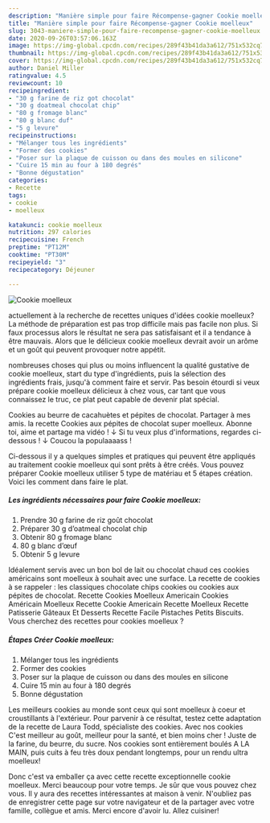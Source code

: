 ```yaml
---
description: "Manière simple pour faire Récompense-gagner Cookie moelleux"
title: "Manière simple pour faire Récompense-gagner Cookie moelleux"
slug: 3043-maniere-simple-pour-faire-recompense-gagner-cookie-moelleux
date: 2020-09-26T03:57:06.163Z
image: https://img-global.cpcdn.com/recipes/289f43b41da3a612/751x532cq70/cookie-moelleux-photo-principale-de-la-recette.jpg
thumbnail: https://img-global.cpcdn.com/recipes/289f43b41da3a612/751x532cq70/cookie-moelleux-photo-principale-de-la-recette.jpg
cover: https://img-global.cpcdn.com/recipes/289f43b41da3a612/751x532cq70/cookie-moelleux-photo-principale-de-la-recette.jpg
author: Daniel Miller
ratingvalue: 4.5
reviewcount: 10
recipeingredient:
- "30 g farine de riz got chocolat"
- "30 g doatmeal chocolat chip"
- "80 g fromage blanc"
- "80 g blanc duf"
- "5 g levure"
recipeinstructions:
- "Mélanger tous les ingrédients"
- "Former des cookies"
- "Poser sur la plaque de cuisson ou dans des moules en silicone"
- "Cuire 15 min au four à 180 degrés"
- "Bonne dégustation"
categories:
- Recette
tags:
- cookie
- moelleux

katakunci: cookie moelleux 
nutrition: 297 calories
recipecuisine: French
preptime: "PT12M"
cooktime: "PT30M"
recipeyield: "3"
recipecategory: Déjeuner

---
```



![Cookie moelleux](https://img-global.cpcdn.com/recipes/289f43b41da3a612/751x532cq70/cookie-moelleux-photo-principale-de-la-recette.jpg)

actuellement à la recherche de recettes uniques d'idées cookie moelleux? La méthode de préparation est pas trop difficile mais pas facile non plus. Si faux processus alors le résultat ne sera pas satisfaisant et il a tendance à être mauvais. Alors que le délicieux cookie moelleux devrait avoir un arôme et un goût qui peuvent provoquer notre appétit.

nombreuses choses qui plus ou moins influencent la qualité gustative de cookie moelleux, start du type d'ingrédients, puis la sélection des ingrédients frais, jusqu'à comment faire et servir. Pas besoin étourdi si veux prépare cookie moelleux délicieux à chez vous, car tant que vous connaissez le truc, ce plat peut capable de devenir plat spécial.

Cookies au beurre de cacahuètes et pépites de chocolat. Partager à mes amis. la recette Cookies aux pépites de chocolat super moelleux. Abonne toi, aime et partage ma vidéo ! ↓ Si tu veux plus d&#39;informations, regardes ci-dessous ! ↓ Coucou la populaaaass !


Ci-dessous il y a quelques simples et pratiques qui peuvent être appliqués au traitement cookie moelleux qui sont prêts à être créés. Vous pouvez préparer Cookie moelleux utiliser 5 type de matériau et 5 étapes création. Voici les comment dans faire le plat.

<!--inarticleads1-->

##### Les ingrédients nécessaires pour faire Cookie moelleux:

1. Prendre 30 g farine de riz goût chocolat
1. Préparer 30 g d’oatmeal chocolat chip
1. Obtenir 80 g fromage blanc
1.  80 g blanc d’œuf
1. Obtenir 5 g levure


Idéalement servis avec un bon bol de lait ou chocolat chaud ces cookies américains sont moelleux à souhait avec une surface. La recette de cookies à se rappeler : les classiques chocolate chips cookies ou cookies aux pépites de chocolat. Recette Cookies Moelleux Americain Cookies Américain Moelleux Recette Cookie Americain Recette Moelleux Recette Patisserie Gâteaux Et Desserts Recette Facile Pistaches Petits Biscuits. Vous cherchez des recettes pour cookies moelleux ? 

<!--inarticleads2-->

##### Étapes Créer Cookie moelleux:

1. Mélanger tous les ingrédients
1. Former des cookies
1. Poser sur la plaque de cuisson ou dans des moules en silicone
1. Cuire 15 min au four à 180 degrés
1. Bonne dégustation


Les meilleurs cookies au monde sont ceux qui sont moelleux à coeur et croustillants à l&#39;extérieur. Pour parvenir à ce résultat, testez cette adaptation de la recette de Laura Todd, spécialiste des cookies. Avec nos cookies C&#39;est meilleur au goût, meilleur pour la santé, et bien moins cher ! Juste de la farine, du beurre, du sucre. Nos cookies sont entièrement boulés A LA MAIN, puis cuits à feu très doux pendant longtemps, pour un rendu ultra moelleux! 


Donc c'est va emballer ça avec cette recette exceptionnelle cookie moelleux. Merci beaucoup pour votre temps. Je sûr que vous pouvez chez vous. Il y aura des recettes  intéressantes at maison à venir. N'oubliez pas de enregistrer cette page sur votre navigateur et de la partager avec votre famille, collègue et amis. Merci encore d'avoir lu. Allez cuisiner!
